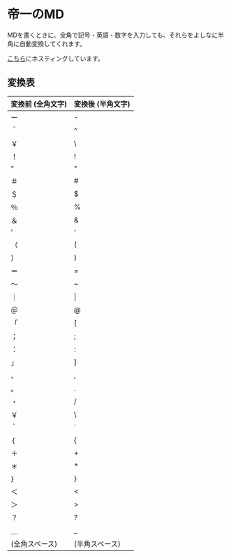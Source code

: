 # 帝一のMD
MDを書くときに、全角で記号・英語・数字を入力しても、それらをよしなに半角に自動変換してくれます。

[こちら](https://www.teiichi.rheikai.com/)にホスティングしています。

## 変換表

| 変換前 (全角文字) | 変換後 (半角文字) |
| ----- | ----- |
| ー | - |
| ＾ | ^ |
| ￥ | \ |
| ！ | ! |
| ” | " |
| ＃ | # |
| ＄ | $ |
| ％ | % |
| ＆ | & |
| ’ | ' |
| （ | ( |
| ） | ) |
| ＝ | = |
| 〜 | ~ |
| ｜ | \| |
| ＠ | @ |
| 「 | [ |
| ； | ; |
| ： | : |
| 」 | ] |
| 、 | , |
| 。 | . |
| ・ | / |
| ￥ | \ |
| ｀ | ` |
| ｛ | { |
| ＋ | + |
| ＊ | * |
| ｝ | } |
| ＜ | < |
| ＞ | > |
| ？ | ? |
| ＿ | _ |
| (全角スペース) | (半角スペース) |
